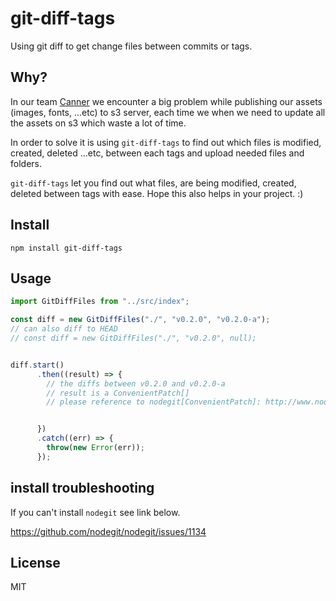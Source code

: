 # git-diff-tags

Using git diff to get change files between commits or tags.

## Why?

In our team [Canner](https://www.canner.io/) we encounter a big problem while publishing our assets (images, fonts, ...etc) to s3 server, each time we when we need to update all the assets on s3 which waste a lot of time.

In order to solve it is using `git-diff-tags` to find out which files is modified, created, deleted ...etc, between each tags and upload needed files and folders.

`git-diff-tags` let you find out what files, are being modified, created, deleted between tags with ease. Hope this also helps in your project. :)

## Install

```
npm install git-diff-tags
```

## Usage

```js
import GitDiffFiles from "../src/index";

const diff = new GitDiffFiles("./", "v0.2.0", "v0.2.0-a");
// can also diff to HEAD
// const diff = new GitDiffFiles("./", "v0.2.0", null);


diff.start()
      .then((result) => {
        // the diffs between v0.2.0 and v0.2.0-a
        // result is a ConvenientPatch[]
        // please reference to nodegit[ConvenientPatch]: http://www.nodegit.org/api/convenient_patch


      })
      .catch((err) => {
        throw(new Error(err));
      });
```

## install troubleshooting

If you can't install `nodegit` see link below.

https://github.com/nodegit/nodegit/issues/1134

## License

MIT

